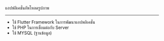แอปฟลิเคชั่นอัพโหลดรูปภาพ 
____________________________________________________
- ใช้ Flutter Framework ในการพัฒนาแอปพลิเคชั่น
- ใช้ PHP ในการเชื่อมต่อกับ Server
- ใช้ MYSQL (ฐานข้อมูล)
